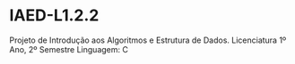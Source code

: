# IAED-L1.2.2

Projeto de Introdução aos Algoritmos e Estrutura de Dados. Licenciatura 1º Ano, 2º Semestre
Linguagem: C

